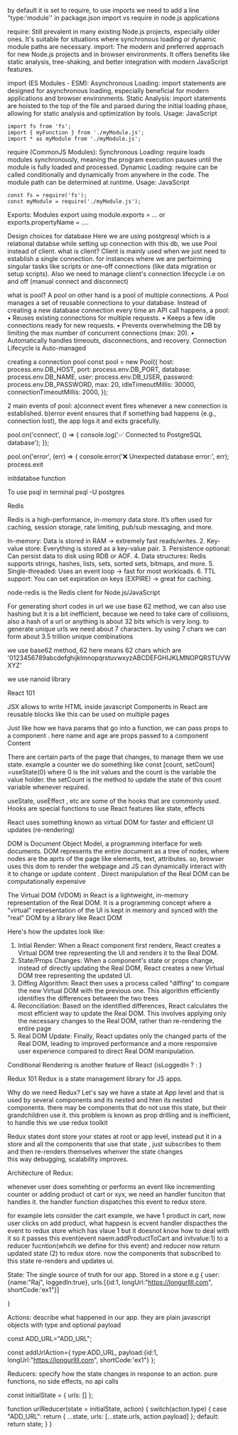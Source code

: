 
by default it is set to require, to use imports we need to add a line "type:'module'' in package.json
import vs require in node.js applications

require: Still prevalent in many existing Node.js projects, especially older ones. It's suitable for situations where synchronous loading or dynamic module paths are necessary.
import: The modern and preferred approach for new Node.js projects and in browser environments. It offers benefits like static analysis, tree-shaking, and better integration with modern JavaScript features.


import (ES Modules - ESM):
Asynchronous Loading: import statements are designed for asynchronous loading, especially beneficial for modern applications and browser environments.
Static Analysis: import statements are hoisted to the top of the file and parsed during the initial loading phase, allowing for static analysis and optimization by tools.
Usage:
JavaScript

    import fs from 'fs';
    import { myFunction } from './myModule.js';
    import * as myModule from './myModule.js';



require (CommonJS Modules):
Synchronous Loading: require loads modules synchronously, meaning the program execution pauses until the module is fully loaded and processed.
Dynamic Loading: require can be called conditionally and dynamically from anywhere in the code. The module path can be determined at runtime.
Usage:
JavaScript

    const fs = require('fs');
    const myModule = require('./myModule.js');
Exports: Modules export using module.exports = ... or exports.propertyName = ....



Design choices for database
Here we are using postgresql which is a relational databse
while setting up connection with this db, we use Pool instead of client.
what is client?
Client is mainly used when we just need to establish a single connection. for instances where we are perfoirming singular tasks like scripts or one-off connections (like data migration or setup scripts).
Also we need to manage client's connection lifecycle i.e on and off (manual connect and disconnect)

what is pool?
A pool on other hand is a pool of multiple connections.
A Pool manages a set of reusable connections to your database.
Instead of creating a new database connection every time an API call happens, a pool:
	•	Reuses existing connections for multiple requests.
	•	Keeps a few idle connections ready for new requests.
	•	Prevents overwhelming the DB by limiting the max number of concurrent connections (max: 20).
	•	Automatically handles timeouts, disconnections, and recovery.
Connection Lifecycle is Auto-managed


creating a connection pool
const pool = new Pool({
  host: process.env.DB_HOST,
  port: process.env.DB_PORT,
  database: process.env.DB_NAME,
  user: process.env.DB_USER,
  password: process.env.DB_PASSWORD,
  max: 20,
  idleTimeoutMillis: 30000,
  connectionTimeoutMillis: 2000,
});

2 main events of pool:
a)connect event fires whenever a new connection is established.
b)error event ensures that if something bad happens (e.g., connection lost), the app logs it and exits gracefully.

pool.on('connect', () => {
  console.log('✅ Connected to PostgreSQL database');
});

pool.on('error', (err) => {
  console.error('❌ Unexpected database error:', err);
  process.exit



initdatabse function




To use psql in terminal 
psql -U postgres

Redis

Redis is a high-performance, in-memory data store. It’s often used for caching, session storage, rate limiting, pub/sub messaging, and more.

In-memory: Data is stored in RAM → extremely fast reads/writes.
	2.	Key-value store: Everything is stored as a key-value pair.
	3.	Persistence optional: Can persist data to disk using RDB or AOF.
	4.	Data structures: Redis supports strings, hashes, lists, sets, sorted sets, bitmaps, and more.
	5.	Single-threaded: Uses an event loop → fast for most workloads.
	6.	TTL support: You can set expiration on keys (EXPIRE) → great for caching.

node-redis is the Redis client for Node.js/JavaScript

For generating short codes in url we use base 62 method, we can also use hashing but it is a bit inefficient, because we need to take care of collisions, also a hash of a url or anything is about 32 bits which is very long. to generate unique urls we need about 7 characters. by using 7 chars we can form about 3.5 trillion unique combinations

we use base62 method, 62 here means 62 chars which are '0123456789abcdefghijklmnopqrstuvwxyzABCDEFGHIJKLMNOPQRSTUVWXYZ'

we use nanoid library 






React 101

JSX allows to write HTML inside javascript
Components in React are reusable blocks like <Navbar/> this can be used on multiple pages

Just like how we hava params that go into a function, we can pass props to a component <Content name="Raj" age="23">. here name and age are props passed to a component Content

There are certain parts of the page that changes, to manage them we use state. example a counter
we do something like const [count, setCount] =useState(0) where 0 is the init values and the count is the variable the value holder. the setCount is the method to update the state of this count variable whenever required.

useState, useEffect , etc are some of the hooks that are commonly used. Hooks are special functions to use React features like state, effects

React uses something known as virtual DOM for faster and efficient UI updates (re-rendering)

DOM is Document Object Model, a programming interface for web documents.
DOM represents the entire document as a tree of nodes, where nodes are the aprts of the page like elements, text, attributes. so, browser uses this dom to render the webpage and JS can dynamically interact with it to change or update content
. Direct manipulation of the Real DOM can be computationally expensive

The Virtual DOM (VDOM) in React is a lightweight, in-memory representation of the Real DOM. It is a programming concept where a "virtual" representation of the UI is kept in memory and synced with the "real" DOM by a library like React DOM

Here's how the updates look like:
1) Intial Render: When a React component first renders, React creates a Virtual DOM tree representing the UI and renders it to the Real DOM.
2) State/Props Changes: When a component's state or props change, instead of directly updating the Real DOM, React creates a new Virtual DOM tree representing the updated UI.
3) Diffing Algorithm: React then uses a process called "diffing" to compare the new Virtual DOM with the previous one. This algorithm efficiently identifies the differences between the two trees
4) Reconciliation: Based on the identified differences, React calculates the most efficient way to update the Real DOM. This involves applying only the necessary changes to the Real DOM, rather than re-rendering the entire page
5) Real DOM Update: Finally, React updates only the changed parts of the Real DOM, leading to improved performance and a more responsive user experience compared to direct Real DOM manipulation.

Conditional Rendering is another feature of React {isLoggedIn ? <Dashboard/> : <Login/>}



Redux 101
Redux is a state management library for JS apps.

Why do we need Redux?
Let's say we have a state at App level and that is used by several components and its nested and hten its nested components.
there may be components that do not use this state, but their grandchildren use it. this problem is known as prop drilling and is inefficient, to handle this we use redux toolkit

Redux states dont store your states at root or app level, instead put it in a store and all the components that use that state , just subscribes to them and then re-renders themselves whenver the state changes  
this way debugging, scalability improves.

Architecture of Redux:

whenever user does somehting or performs an event like incrementing counter or adding product ot cart or xyx, we need an handler funciton that handles it. the handler function dispatches this event to redux store.

for example lets consider the cart example, we have 1 product in cart, now user clicks on add product, what happesn is ecvent handler dispacthes the event to redux store which has vlaue 1 but it doesnot know how to deal with it so it passes this event(event naem:addProductToCart and initvalue:1) to a reducer fucntion(whcih we define for this event)
and reducer now return updated state (2) to redux store. now the components that subscribed to this state re-renders and updates ui.



State: The single source of truth for our app. Stored in a store
e.g {
  user:{name:"Raj", loggedIn:true},
  urls:[{id:1, longUrl:"https://longurllll.com", shortCode:'ex1"}]

}

Actions: describe what happened in our app. they are plain javascript objects with type and optional payload

const ADD_URL="ADD_URL";

const addUrlAction={
  type:ADD_URL,
  payload:{id:1, longUrl:"https://longurllll.com", shortCode:'ex1"}
};

Reducers: specify how the state changes in response to an action. pure functions, no side effects, no api calls


const initialState = {
  urls: []
};

  function urlReducer(state = initialState, action) {
      switch(action.type) {
        case "ADD_URL":
          return {
            ...state,
            urls: [...state.urls, action.payload]
          };
        default:
          return state;
      }
  }
